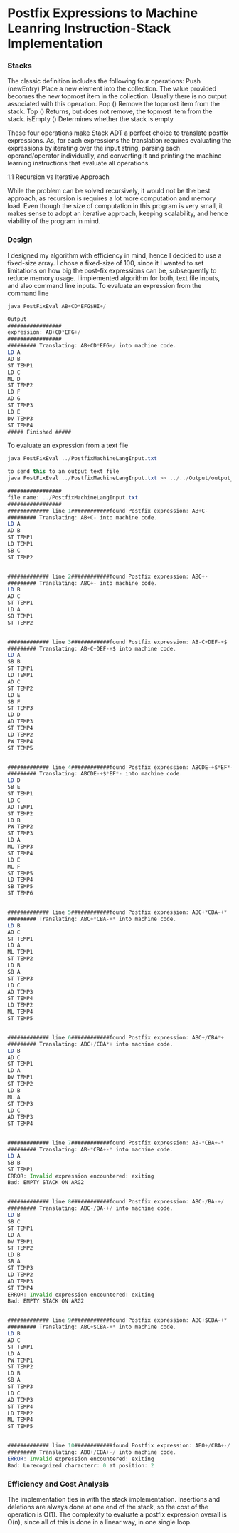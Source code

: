 # Postfix Expressions to Machine Leanring Instruction-Stack Implementation

### Stacks

The classic definition includes the following four operations:
Push (newEntry) Place a new element into the collection. The value provided becomes the new topmost item in the collection. Usually there is no output associated with this operation. 
Pop () Remove the topmost item from the stack. 
Top () Returns, but does not remove, the topmost item from the stack. 
isEmpty () Determines whether the stack is empty 

These four operations make Stack ADT a perfect choice to translate postfix expressions. As, for each expressions the translation requires evaluating the expressions by iterating over the input string, parsing each operand/operator individually, and converting it and printing the machine learning instructions that evaluate all operations.


1.1 Recursion vs Iterative Approach

While the problem can be solved recursively, it would not be the  best approach, as recursion is requires a lot more computation and memory load. Even though the size of computation in this program is very small, it makes sense to adopt an iterative approach, keeping scalability, and hence viability of the program in mind.

### Design

I designed my algorithm with efficiency in mind, hence I decided to use a fixed-size array. I chose a fixed-size of 100, since it I wanted to set limitations on how big the post-fix expressions can be, subsequently to reduce memory usage. 
I implemented algorithm for both, text file inputs, and also command line inputs. 
To evaluate an expression from the command line

```java
java PostFixEval AB+CD*EFG$HI+/
```

```java
Output
#################
expression: AB+CD*EFG+/
#################
######### Translating: AB+CD*EFG+/ into machine code.
LD A
AD B
ST TEMP1
LD C
ML D
ST TEMP2
LD F
AD G
ST TEMP3
LD E
DV TEMP3
ST TEMP4
##### Finished #####
```
To evaluate an expression from a text file

```java
java PostFixEval ../PostfixMachineLangInput.txt

to send this to an output text file
java PostFixEval ../PostfixMachineLangInput.txt >> ../../Output/output_PostFixEvalInput2.txt

```

```java
#################
file name: ../PostfixMachineLangInput.txt
#################
############# line 1############found Postfix expression: AB+C-
######### Translating: AB+C- into machine code.
LD A
AD B
ST TEMP1
LD TEMP1
SB C
ST TEMP2


############# line 2############found Postfix expression: ABC+-
######### Translating: ABC+- into machine code.
LD B
AD C
ST TEMP1
LD A
SB TEMP1
ST TEMP2


############# line 3############found Postfix expression: AB-C+DEF-+$
######### Translating: AB-C+DEF-+$ into machine code.
LD A
SB B
ST TEMP1
LD TEMP1
AD C
ST TEMP2
LD E
SB F
ST TEMP3
LD D
AD TEMP3
ST TEMP4
LD TEMP2
PW TEMP4
ST TEMP5


############# line 4############found Postfix expression: ABCDE-+$*EF*-
######### Translating: ABCDE-+$*EF*- into machine code.
LD D
SB E
ST TEMP1
LD C
AD TEMP1
ST TEMP2
LD B
PW TEMP2
ST TEMP3
LD A
ML TEMP3
ST TEMP4
LD E
ML F
ST TEMP5
LD TEMP4
SB TEMP5
ST TEMP6


############# line 5############found Postfix expression: ABC+*CBA-+*
######### Translating: ABC+*CBA-+* into machine code.
LD B
AD C
ST TEMP1
LD A
ML TEMP1
ST TEMP2
LD B
SB A
ST TEMP3
LD C
AD TEMP3
ST TEMP4
LD TEMP2
ML TEMP4
ST TEMP5


############# line 6############found Postfix expression: ABC+/CBA*+
######### Translating: ABC+/CBA*+ into machine code.
LD B
AD C
ST TEMP1
LD A
DV TEMP1
ST TEMP2
LD B
ML A
ST TEMP3
LD C
AD TEMP3
ST TEMP4


############# line 7############found Postfix expression: AB-*CBA+-*
######### Translating: AB-*CBA+-* into machine code.
LD A
SB B
ST TEMP1
ERROR: Invalid expression encountered: exiting
Bad: EMPTY STACK ON ARG2


############# line 8############found Postfix expression: ABC-/BA-+/
######### Translating: ABC-/BA-+/ into machine code.
LD B
SB C
ST TEMP1
LD A
DV TEMP1
ST TEMP2
LD B
SB A
ST TEMP3
LD TEMP2
AD TEMP3
ST TEMP4
ERROR: Invalid expression encountered: exiting
Bad: EMPTY STACK ON ARG2


############# line 9############found Postfix expression: ABC+$CBA-+*
######### Translating: ABC+$CBA-+* into machine code.
LD B
AD C
ST TEMP1
LD A
PW TEMP1
ST TEMP2
LD B
SB A
ST TEMP3
LD C
AD TEMP3
ST TEMP4
LD TEMP2
ML TEMP4
ST TEMP5


############# line 10############found Postfix expression: AB0+/CBA+-/
######### Translating: AB0+/CBA+-/ into machine code.
ERROR: Invalid expression encountered: exiting
Bad: Unrecognized characterr: 0 at position: 2

```

### Efficiency and Cost Analysis

The implementation ties in with the stack implementation. Insertions and deletions are always done at one end of the stack, so the cost of the operation is O(1). The complexity to evaluate a postfix expression overall is O(n), since all of this is done in a linear way, in one single loop.







